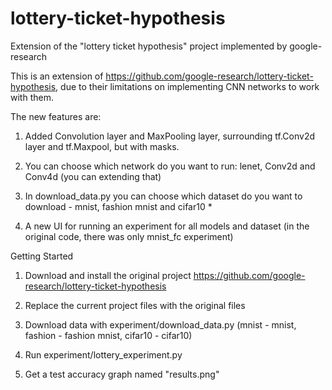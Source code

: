 # lottery-ticket-hypothesis
Extension of the "lottery ticket hypothesis" project implemented by google-research



This is an extension of https://github.com/google-research/lottery-ticket-hypothesis, due to
their limitations on implementing CNN networks to work with them.

The new features are:


1) Added Convolution layer and MaxPooling layer, surrounding tf.Conv2d layer and tf.Maxpool, but with masks.

2) You can choose which network do you want to run: lenet, Conv2d and Conv4d (you can extending that)

3) In download_data.py you can choose which dataset do you want to download - mnist, fashion mnist and cifar10 *

4) A new UI for running an experiment for all models and dataset (in the original code, there was only mnist_fc experiment)



Getting Started

1) Download and install the original project https://github.com/google-research/lottery-ticket-hypothesis

2) Replace the current project files with the original files

3) Download data with experiment/download_data.py (mnist - mnist, fashion - fashion mnist, cifar10 - cifar10)

4) Run experiment/lottery_experiment.py

5) Get a test accuracy graph named "results.png"
